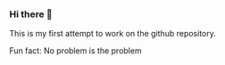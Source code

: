 ### Hi there 👋

This is my first attempt to work on the github repository.

Fun fact: No problem is the problem



